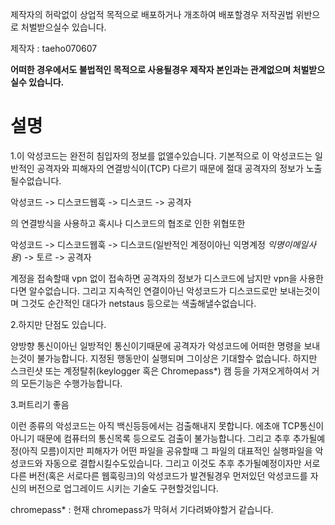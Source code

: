 제작자의 허락없이 상업적 목적으로 배포하거나 개조하여 배포할경우 저작권법 위반으로 처벌받으실수 있습니다.

제작자 : taeho070607 

**어떠한 경우에서도 불법적인 목적으로 사용될경우 제작자 본인과는 관계없으며 처벌받으실수 있습니다.**

# 설명

1.이 악성코드는 완전히 침입자의 정보를 없앨수있습니다.
기본적으로 이 악성코드는 일반적인 공격자와 피해자의 연결방식이(TCP) 다르기 때문에 절대 공격자의 정보가 노출될수없습니다.

악성코드 -> 디스코드웹훅 -> 디스코드 -> 공격자

의 연결방식을 사용하고 혹시나 디스코드의 협조로 인한 위협또한

악성코드 -> 디스코드웹훅 -> 디스코드(일반적인 계정이아닌 익명계정 *익명이메일사용*) -> 토르 -> 공격자

계정을 접속할때 vpn 없이 접속하면 공격자의 정보가 디스코드에 남지만 vpn을 사용한다면 알수없습니다.
그리고 지속적인 연결이아닌 악성코드가 디스코드로만 보내는것이며 그것도 순간적인 대다가 netstaus 등으로는 색출해낼수없습니다.

2.하지만 단점도 있습니다.

양방향 통신이아닌 일방적인 통신이기때문에 공격자가 악성코드에 어떠한 명령을 보내는것이 불가능합니다.
지정된 행동만이 실행되며 그이상은 기대할수 없습니다. 하지만 스크린샷 또는 계정탈취(keylogger 혹은 Chromepass*) 캠 등을 가져오게하여서 거의 모든기능은 수행가능합니다.

3.퍼트리기 좋음

이런 종류의 악성코드는 아직 백신등등에서는 검출해내지 못합니다. 에초애 TCP통신이 아니기 때문에 컴퓨터의 통신목록 등으로도 검출이 불가능합니다.
그리고 추후 추가될예정(아직 모름)이지만 피해자가 어떤 파일을 공유할때 그 파일의 대표적인 실행파일을 악성코드와 자동으로 결합시킬수도있습니다.
그리고 이것도 추후 추가될예정이자만 서로다른 버전(혹은 서로다른 웹훅링크)의 악성코드가 발견될경우 먼저있던 악성코드를 자신의 버전으로 업그레이드 시키는 기술도 구현할것입니다.

chromepass* : 현재 chromepass가 막혀서 기다려봐야할거 같습니다.
